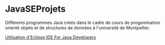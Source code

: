 # JavaSEProjets

Différents programmes Java créés dans le cadre de cours de progammation orienté objets et de structures de données à l'université de Montpellier. 

[Utilisation d'Eclipse IDE For Java Developers](https://www.eclipse.org/downloads/packages/)
